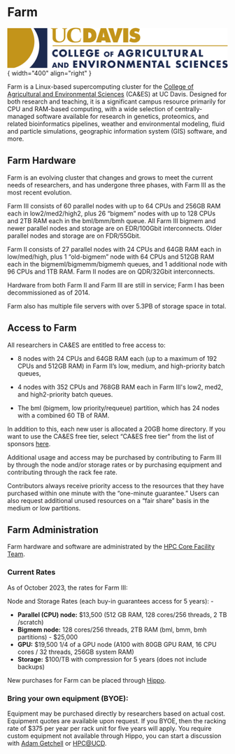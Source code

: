 # Farm

![CAES unit signature](../assets/UCDavis_CAES_logo_RGB_vector.svg){ width="400" align="right" }

Farm is a Linux-based supercomputing cluster for the
[College of Agricultural and Environmental Sciences](https://caes.ucdavis.edu/) (CA&ES) at UC Davis. Designed for both
research and teaching, it is a significant campus resource primarily for CPU and RAM-based computing, with a wide
selection of centrally-managed software available for research in genetics, proteomics, and related bioinformatics
pipelines, weather and environmental modeling, fluid and particle simulations, geographic information system (GIS)
software, and more.

## Farm Hardware

Farm is an evolving cluster that changes and grows to meet the current needs of researchers, and has undergone three
phases, with Farm III as the most recent evolution.

Farm III consists of 60 parallel nodes with up to 64 CPUs and 256GB RAM each in low2/med2/high2, plus 26 “bigmem” nodes
with up to 128 CPUs and 2TB RAM each in the bml/bmm/bmh queue. All Farm III bigmem and newer parallel nodes and storage
are on EDR/100Gbit interconnects. Older parallel nodes and storage are on FDR/55Gbit.

Farm II consists of 27 parallel nodes with 24 CPUs and 64GB RAM each in low/med/high, plus 1 “old-bigmem” node with 64
CPUs and 512GB RAM each in the bigmeml/bigmemm/bigmemh queues, and 1 additional node with 96 CPUs and 1TB RAM. Farm II
nodes are on QDR/32Gbit interconnects.

Hardware from both Farm II and Farm III are still in service; Farm I has been decommissioned as of 2014.

Farm also has multiple file servers with over 5.3PB of storage space in total.

## Access to Farm

All researchers in CA&ES are entitled to free access to:

-   8 nodes with 24 CPUs and 64GB RAM each (up to a maximum of 192 CPUs and 512GB RAM) in Farm II’s low, medium, and
    high-priority batch queues,

-   4 nodes with 352 CPUs and 768GB RAM each in Farm III's low2, med2, and high2-priority batch queues.

-   The bml (bigmem, low priority/requeue) partition, which has 24 nodes with a combined 60 TB of RAM.

In addition to this, each new user is allocated a 20GB home directory. If you want to use the CA&ES free tier, select
“CA&ES free tier" from the list of sponsors [here](https://hippo.ucdavis.edu/Farm/myaccount).

Additional usage and access may be purchased by contributing to Farm III by through the node and/or storage rates or by
purchasing equipment and contributing through the rack fee rate.

Contributors always receive priority access to the resources that they have purchased within one minute with the
“one-minute guarantee.” Users can also request additional unused resources on a “fair share” basis in the medium or low
partitions.

## Farm Administration

Farm hardware and software are administrated by the [HPC Core Facility Team](https://hpc.ucdavis.edu/people).

### Current Rates

As of October 2023, the rates for Farm III:

Node and Storage Rates (each buy-in guarantees access for 5 years): -

-   **Parallel (CPU) node:** $13,500 (512 GB RAM, 128 cores/256 threads, 2 TB /scratch)
-   **Bigmem node:** 128 cores/256 threads, 2TB RAM (bml, bmm, bmh partitions) - $25,000
-   **GPU:** $19,500 1/4 of a GPU node (A100 with 80GB GPU RAM, 16 CPU cores / 32 threads, 256GB system RAM)
-   **Storage:** $100/TB with compression for 5 years (does not include backups)

New purchases for Farm can be placed through [Hippo](https://hippo.ucdavis.edu/Farm/product/index).

### Bring your own equipment (BYOE):

Equipment may be purchased directly by researchers based on actual cost. Equipment quotes are available upon request. If
you BYOE, then the racking rate of $375 per year per rack unit for five years will apply. You require custom equipment
not available through Hippo, you can start a discussion with [Adam Getchell](mailto:acgetchell@ucdavis.edu) or
[HPC@UCD](../support.md).
